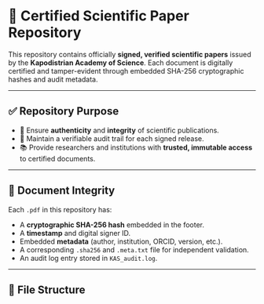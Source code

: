 # 📄 Certified Scientific Paper Repository

This repository contains officially **signed, verified scientific papers** issued by the **Kapodistrian Academy of Science**. Each document is digitally certified and tamper-evident through embedded SHA-256 cryptographic hashes and audit metadata.

---

## ✅ Repository Purpose

- 🔏 Ensure **authenticity** and **integrity** of scientific publications.
- 🧾 Maintain a verifiable audit trail for each signed release.
- 📚 Provide researchers and institutions with **trusted, immutable access** to certified documents.

---

## 🧬 Document Integrity

Each `.pdf` in this repository has:

- A **cryptographic SHA-256 hash** embedded in the footer.
- A **timestamp** and digital signer ID.
- Embedded **metadata** (author, institution, ORCID, version, etc.).
- A corresponding `.sha256` and `.meta.txt` file for independent validation.
- An audit log entry stored in `KAS_audit.log`.

---

## 📂 File Structure


